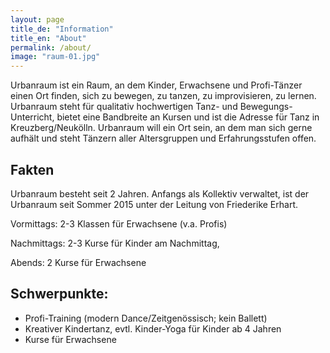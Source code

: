 ```yaml
---
layout: page
title_de: "Information"
title_en: "About"
permalink: /about/
image: "raum-01.jpg"
---
```



Urbanraum ist ein Raum, an dem Kinder, Erwachsene und Profi-Tänzer einen Ort finden, sich zu bewegen, zu tanzen, zu improvisieren, zu lernen. Urbanraum steht für qualitativ hochwertigen Tanz- und Bewegungs-Unterricht, bietet eine Bandbreite an Kursen und ist die Adresse für Tanz in Kreuzberg/Neukölln. Urbanraum will ein Ort sein, an dem man sich gerne aufhält und steht Tänzern aller Altersgruppen und Erfahrungsstufen offen.

## Fakten
Urbanraum besteht seit 2 Jahren. Anfangs als Kollektiv verwaltet, ist der Urbanraum seit Sommer 2015 unter der Leitung von Friederike Erhart.

Vormittags: 2-3 Klassen für Erwachsene (v.a. Profis)

Nachmittags: 2-3 Kurse für Kinder am Nachmittag,

Abends: 2 Kurse für Erwachsene

## Schwerpunkte:
* Profi-Training (modern Dance/Zeitgenössisch; kein Ballett)
* Kreativer Kindertanz, evtl. Kinder-Yoga für Kinder ab 4 Jahren
* Kurse für Erwachsene
